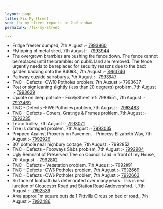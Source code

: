 ```yaml
---

layout: page
title: Fix My Street
seo: fix my street reports in Cheltenham
permalink: /fix-my-street

---
```


<!-- fix_marker starts -->

- Fridge freezer dumped, 7th August :- [7993960](https://www.fixmystreet.com/report/7993960)
- Flytipping of metal shed, 7th August :- [7993944](https://www.fixmystreet.com/report/7993944)
- The overgrown brambles are pushing the fence down. The fence cannot be replaced until the brambles on public land are removed. The fence urgently needs to be replaced for security reasons due to the back garden backing onto the B4063., 7th August :- [7993746](https://www.fixmystreet.com/report/7993746)
- Pathway outside sainsburys, 7th August :- [7993647](https://www.fixmystreet.com/report/7993647)
- TMC - Defects -CW10 Potholes problem, 7th August :- [7993637](https://www.fixmystreet.com/report/7993637)
- Post or sign leaning slightly (less than 20 degrees) problem, 7th August :- [7993629](https://www.fixmystreet.com/report/7993629)
- Update on deep pothole - FixMyStreet ref: 7989551., 7th August :- [7993469](https://www.fixmystreet.com/report/7993469)
- TMC - Defects -FW6 Potholes problem, 7th August :- [7993483](https://www.fixmystreet.com/report/7993483)
- TMC - Defects - Covers, Gratings & Frames problem, 7th August :- [7993235](https://www.fixmystreet.com/report/7993235)
- Tesco trolley, 7th August :- [7993071](https://www.fixmystreet.com/report/7993071)
- Tree is damaged problem, 7th August :- [7993035](https://www.fixmystreet.com/report/7993035)
- Propped Against Property on Pavement – Princess Elizabeth Way, 7th August :- [7992926](https://www.fixmystreet.com/report/7992926)
- 30" pothole near highbury cottage, 7th August :- [7992852](https://www.fixmystreet.com/report/7992852)
- TMC - Defects - Footways Slabs problem, 7th August :- [7992904](https://www.fixmystreet.com/report/7992904)
- Ugly Remnant of Preserved Tree on Council Land in front of my House, 7th August :- [7992802](https://www.fixmystreet.com/report/7992802)
- TMC - Defects - Vegetation problem, 7th August :- [7992891](https://www.fixmystreet.com/report/7992891)
- TMC - Defects -CW6 Potholes  problem, 7th August :- [7992669](https://www.fixmystreet.com/report/7992669)
- TMC - Defects -CW6 Potholes  problem, 7th August :- [7992663](https://www.fixmystreet.com/report/7992663)
- Surface of footpath has deteriorated over many years. This is near junction of Gloucester Road and Station Road Andoversford. I, 7th August :- [7992539](https://www.fixmystreet.com/report/7992539)
- Area approx 1m square outside 1 Pittville Circus on bed of road., 7th August :- [7992486](https://www.fixmystreet.com/report/7992486)

<!-- fix_marker ends -->